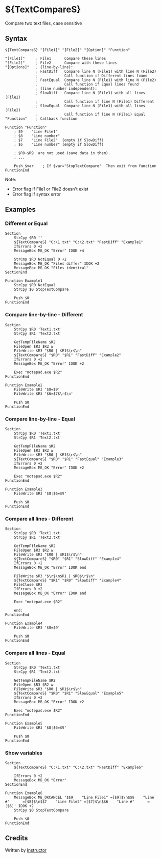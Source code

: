 # ${TextCompareS}

Compare two text files, case sensitive

## Syntax

    ${TextCompareS} "[File1]" "[File2]" "[Option]" "Function"

    "[File1]"     ; File1      Compare these lines
    "[File2]"     ; File2      Compare with these lines
    "[Options]"   ; (line-by-line):
                  ; FastDiff   Compare line N (File1) with line N (File2)
                  ;            Call function if Different lines found
                  ; FastEqual  Compare line N (File1) with line N (File2)
                  ;            Call function if Equal lines found
                  ; (line number independent):
                  ; SlowDiff   Compare line N (File1) with all lines (File2)
                  ;            Call function if line N (File1) Different
                  ; SlowEqual  Compare line N (File1) with all lines (File2)
                  ;            Call function if line N (File1) Equal
    "Function"    ; Callback function

    Function "Function"
        ; $9    "Line File1"
        ; $8    "Line number"
        ; $7    "Line File2"  (empty if SlowDiff)
        ; $6    "Line number" (empty if SlowDiff)

        ; $R0-$R9  are not used (save data in them).
        ; ...

        Push $var    ; If $var="StopTextCompare"  Then exit from function
    FunctionEnd

Note:

- Error flag if File1 or File2 doesn't exist 
- Error flag if syntax error

## Examples 

### Different or Equal

    Section
        StrCpy $R0 ''
        ${TextCompareS} "C:\1.txt" "C:\2.txt" "FastDiff" "Example1"
        IfErrors 0 +2
        MessageBox MB_OK "Error" IDOK +4

        StrCmp $R0 NotEqual 0 +2
        MessageBox MB_OK "Files differ" IDOK +2
        MessageBox MB_OK "Files identical"
    SectionEnd

    Function Example1
        StrCpy $R0 NotEqual
        StrCpy $0 StopTextCompare

        Push $0
    FunctionEnd

### Compare line-by-line - Different

    Section
        StrCpy $R0 'Text1.txt'
        StrCpy $R1 'Text2.txt'

        GetTempFileName $R2
        FileOpen $R3 $R2 w
        FileWrite $R3 "$R0 | $R1$\r$\n"
        ${TextCompareS} "$R0" "$R1" "FastDiff" "Example2"
        IfErrors 0 +2
        MessageBox MB_OK "Error" IDOK +2

        Exec "notepad.exe $R2"
    FunctionEnd

    Function Example2
        FileWrite $R3 '$8=$9'
        FileWrite $R3 '$6=$7$\r$\n'

        Push $0
    FunctionEnd

### Compare line-by-line - Equal

    Section
        StrCpy $R0 'Text1.txt'
        StrCpy $R1 'Text2.txt'

        GetTempFileName $R2
        FileOpen $R3 $R2 w
        FileWrite $R3 "$R0 | $R1$\r$\n"
        ${TextCompareS} "$R0" "$R1" "FastEqual" "Example3"
        IfErrors 0 +2
        MessageBox MB_OK "Error" IDOK +2

        Exec "notepad.exe $R2"
    FunctionEnd

    Function Example3
        FileWrite $R3 '$8|$6=$9'

        Push $0
    FunctionEnd

### Compare all lines - Different

    Section
        StrCpy $R0 'Text1.txt'
        StrCpy $R1 'Text2.txt'

        GetTempFileName $R2
        FileOpen $R3 $R2 w
        FileWrite $R3 "$R0 | $R1$\r$\n"
        ${TextCompareS} "$R0" "$R1" "SlowDiff" "Example4"
        IfErrors 0 +2
        MessageBox MB_OK "Error" IDOK end

        FileWrite $R3 "$\r$\n$R1 | $R0$\r$\n"
        ${TextCompareS} "$R1" "$R0" "SlowDiff" "Example4"
        FileClose $R3
        IfErrors 0 +2
        MessageBox MB_OK "Error" IDOK end

        Exec "notepad.exe $R2"

        end:
    FunctionEnd

    Function Example4
        FileWrite $R3 '$8=$9'

        Push $0
    FunctionEnd

### Compare all lines - Equal

    Section
        StrCpy $R0 'Text1.txt'
        StrCpy $R1 'Text2.txt'

        GetTempFileName $R2
        FileOpen $R3 $R2 w
        FileWrite $R3 "$R0 | $R1$\r$\n"
        ${TextCompareS} "$R0" "$R1" "SlowEqual" "Example5"
        IfErrors 0 +2
        MessageBox MB_OK "Error" IDOK +2

        Exec "notepad.exe $R2"
    FunctionEnd

    Function Example5
        FileWrite $R3 '$8|$6=$9'

        Push $0
    FunctionEnd

### Show variables

    Section
        ${TextCompareS} "C:\1.txt" "C:\2.txt" "FastDiff" "Example6"

        IfErrors 0 +2
        MessageBox MB_OK "Error"
    SectionEnd

    Function Example6
        MessageBox MB_OKCANCEL '$$9    "Line File1" =[$9]$\n$$8    "Line #"      =[$8]$\n$$7    "Line File2" =[$7]$\n$$6    "Line #"      =[$6]' IDOK +2
        StrCpy $0 StopTextCompare

        Push $0
    FunctionEnd

## Credits

Written by [Instructor][1]

[1]: http://nsis.sourceforge.net/User:Instructor